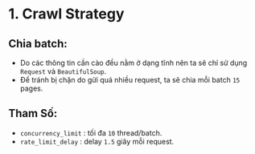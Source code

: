 # 1. Crawl Strategy

## Chia batch:

* Do các thông tin cần cào đều nằm ở dạng tĩnh nên ta sẽ chỉ sử dụng `Request` và `BeautifulSoup`.
* Để tránh bị chặn do gửi quá nhiều request, ta sẽ chia mỗi batch `15` pages.

## Tham Số:

* `concurrency_limit` : tối đa `10` thread/batch.
* `rate_limit_delay` : delay `1.5` giây mỗi request.

